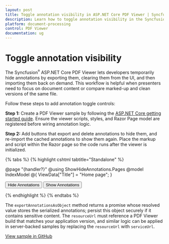 ```yaml
---
layout: post
title: Toggle annotation visibility in ASP.NET Core PDF Viewer | Syncfusion
description: Learn how to toggle annotation visibility in the Syncfusion ASP.NET Core PDF Viewer by exporting and restoring annotations with custom buttons.
platform: document-processing
control: PDF Viewer
documentation: ug
---
```


# Toggle annotation visibility

The Syncfusion<sup style="font-size:70%">&reg;</sup> ASP.NET Core PDF Viewer lets developers temporarily hide annotations by exporting them, clearing them from the UI, and then importing them back on demand. This workflow is helpful when presenters need to focus on document content or compare marked-up and clean versions of the same file.

Follow these steps to add annotation toggle controls:

**Step 1:** Create a PDF Viewer sample by following the [ASP.NET Core getting started guide](https://help.syncfusion.com/document-processing/pdf/pdf-viewer/asp-net-core/getting-started). Ensure the viewer scripts, styles, and Razor Page model are registered before wiring annotation logic.

**Step 2:** Add buttons that export and delete annotations to hide them, and re-import the cached annotations to show them again. Place the markup and script within the Razor page so the code runs after the viewer is initialized.

{% tabs %}
{% highlight cshtml tabtitle="Standalone" %}

@page "{handler?}"
@using ShowHideAnnotations.Pages
@model IndexModel
@{
ViewData["Title"] = "Home page";
}
<div class="text-center">
    <button id="hideBtn">Hide Annotations</button>
    <button id="unhideBtn">Show Annotations</button>
    <ejs-pdfviewer id="pdfviewer" style="height:600px" resourceUrl="https://cdn.syncfusion.com/ej2/30.1.37/dist/ej2-pdfviewer-lib" documentPath="https://cdn.syncfusion.com/content/pdf/pdf-succinctly.pdf">
</ejs-pdfviewer>
</div>
<script type="text/javascript">
    var exportObject = null;
    document.addEventListener('DOMContentLoaded', function() {
    var pdfviewer = document.getElementById('pdfviewer').ej2_instances[0];
        function HideAnnotations() {
            pdfviewer.exportAnnotationsAsObject().then(function(value) {
            exportObject = value;
        pdfviewer.deleteAnnotations();
    });
    }
    function UnHideAnnotations() {
        if (exportObject) {
        pdfviewer.importAnnotation(JSON.parse(exportObject));
        }
    }
    document.getElementById('hideBtn').addEventListener('click', HideAnnotations);
    document.getElementById('unhideBtn').addEventListener('click', UnHideAnnotations);
    });
</script>

{% endhighlight %}
{% endtabs %}

The `exportAnnotationsAsObject` method returns a promise whose resolved value stores the serialized annotations; persist this object securely if it contains sensitive content. The `resourceUrl` must reference a PDF Viewer build that matches your application version, and similar logic can be applied in server-backed samples by replacing the `resourceUrl` with `serviceUrl`.

[View sample in GitHub](https://github.com/SyncfusionExamples/asp-core-pdf-viewer-examples/tree/master/How%20to/ShowHideAnnotations)
